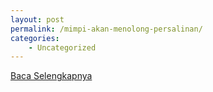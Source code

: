 ```yaml
---
layout: post
permalink: /mimpi-akan-menolong-persalinan/
categories:
    - Uncategorized
---
```


[Baca Selengkapnya](/03)
